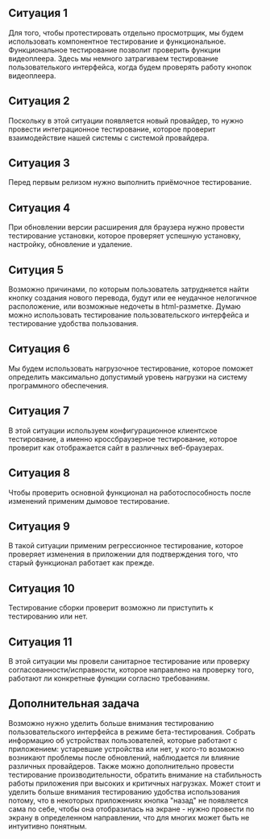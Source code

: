 ## Ситуация 1
Для того, чтобы протестировать отдельно просмотрщик, мы будем использовать компонентное тестирование и функциональное. Функциональное тестирование позволит проверить функции видеоплеера. Здесь мы немного затрагиваем тестирование пользователького интерфейса, когда будем проверять работу кнопок видеоплеера. 

## Ситуация 2
Поскольку в этой ситуации появляется новый провайдер, то нужно провести интеграционное тестирование, которое  проверит взаимодействие нашей системы с системой провайдера. 

## Ситуация 3
Перед первым релизом нужно выполнить приёмочное тестирование.

## Ситуация 4
При обновлении версии расширения для браузера нужно провести тестирование установки, которое проверяет успешную установку, настройку, обновление и удаление.

## Ситуция 5
Возможно причинами, по которым пользователь затрудняется найти кнопку создания нового перевода, будут или ее неудачное нелогичное расположение, или возможные недочеты в html-разметке. Думаю можно использовать тестирование пользовательского интерфейса и тестирование удобства пользования. 

## Ситуация 6
Мы будем использовать нагрузочное тестирование, которое поможет определить максимально допустимый уровень нагрузки на систему программного обеспечения. 

## Ситуация 7
В этой ситуации используем конфигурационное клиентское тестирование, а именно кроссбраузерное тестирование, которое проверит как отображается сайт в различных веб-браузерах.

## Ситуация 8
Чтобы проверить основной функционал на работоспособность после изменений применим дымовое тестирование.

## Ситуация 9
В такой ситуации применим регрессионное тестирование, которое проверяет изменения в приложении для подтверждения того, что старый функционал работает как прежде.

## Ситуация 10
Тестирование сборки проверит возможно ли приступить к тестированию или нет. 

## Ситуация 11
В этой ситуации мы провели санитарное тестирование или проверку согласованности/исправности, которое направлено на проверку того, работают ли конкретные функции согласно требованиям.


## Дополнительная задача
Возможно нужно уделить больше внимания тестированию пользовательского интерфейса в режиме бета-тестирования. Собрать информацию об устройствах пользователей, которые работают с приложением: устаревшие устройства или нет, у кого-то возможно возникают проблемы после обновлений, наблюдается ли влияние различных провайдеров. 
Также можно дополнительно провести тестирование производительности, обратить внимание на стабильность работы приложения при высоких и критичных нагрузках. Может стоит и уделить больше внимания тестированию удобства использования потому, что в некоторых приложениях кнопка "назад" не появляется сама по себе, чтобы она отобразилась на экране - нужно провести по экрану в определенном направлении, что для многих может быть не интуитивно понятным. 
